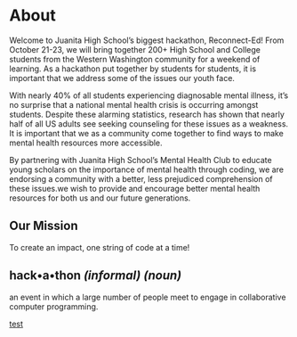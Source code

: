 # About

Welcome to Juanita High School’s biggest hackathon, Reconnect-Ed! From October 21-23, we will bring together 200+ High School and College students from the Western Washington community for a weekend of learning. As a hackathon put together by students for students, it is important that we address some of the issues our youth face.

With nearly 40% of all students experiencing diagnosable mental illness, it’s no surprise that a national mental health crisis is occurring amongst students. Despite these alarming statistics, research has shown that nearly half of all US adults see seeking counseling for these issues as a weakness. It is important that we as a community come together to find ways to make mental health resources more accessible.

By partnering with Juanita High School’s Mental Health Club to educate young scholars on the importance of mental health through coding, we are endorsing a community with a better, less prejudiced comprehension of these issues.we wish to provide and encourage better mental health resources for both us and our future generations.

## Our Mission

To create an impact, one string of code at a time!

## hack•a•thon _(informal) (noun)_

an event in which a large number of people meet to engage in collaborative computer programming.

[test](https://google.com)
